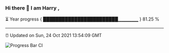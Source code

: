 ### Hi there 👋 I am Harry , 

⏳ Year progress { ████████████████████████▁▁▁▁▁▁ } 81.25 %

---

⏰ Updated on Sun, 24 Oct 2021 13:54:09 GMT

![Progress Bar CI](https://github.com/duykhang68/duykhang68/workflows/Progress%20Bar%20CI/badge.svg)
